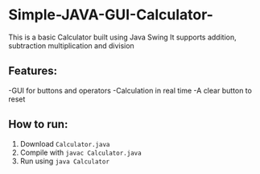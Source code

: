 # Simple-JAVA-GUI-Calculator-
This is a basic Calculator built using Java Swing
It supports addition, subtraction multiplication and division
## Features:
-GUI for buttons and operators
-Calculation in real time
-A clear button to reset
## How to run:
1. Download `Calculator.java`
2. Compile with `javac Calculator.java`
3. Run using `java Calculator`
